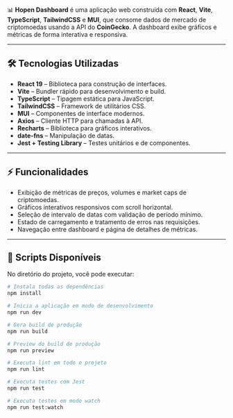 📊 **Hopen Dashboard** é uma aplicação web construída com **React**, **Vite**, **TypeScript**, **TailwindCSS** e **MUI**, que consome dados de mercado de criptomoedas usando a API do **CoinGecko**. A dashboard exibe gráficos e métricas de forma interativa e responsiva.

---

## 🛠️ Tecnologias Utilizadas

- **React 19** – Biblioteca para construção de interfaces.
- **Vite** – Bundler rápido para desenvolvimento e build.
- **TypeScript** – Tipagem estática para JavaScript.
- **TailwindCSS** – Framework de utilitários CSS.
- **MUI** – Componentes de interface modernos.
- **Axios** – Cliente HTTP para chamadas à API.
- **Recharts** – Biblioteca para gráficos interativos.
- **date-fns** – Manipulação de datas.
- **Jest + Testing Library** – Testes unitários e de componentes.

---

## ⚡ Funcionalidades

- Exibição de métricas de preços, volumes e market caps de criptomoedas.
- Gráficos interativos responsivos com scroll horizontal.
- Seleção de intervalo de datas com validação de período mínimo.
- Estado de carregamento e tratamento de erros nas requisições.
- Navegação entre dashboard e página de detalhes de métricas.

---

## 🚀 Scripts Disponíveis

No diretório do projeto, você pode executar:

```bash
# Instala todas as dependências
npm install

# Inicia a aplicação em modo de desenvolvimento
npm run dev

# Gera build de produção
npm run build

# Preview do build de produção
npm run preview

# Executa lint em todo o projeto
npm run lint

# Executa testes com Jest
npm run test

# Executa testes em modo watch
npm run test:watch